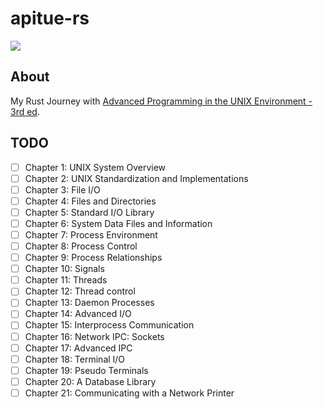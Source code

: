 # apitue-rs
[![](http://img.shields.io/badge/license-MIT-blue.svg)](./LICENSE)

## About
My Rust Journey with [Advanced Programming in the UNIX Environment - 3rd ed](http://www.apuebook.com/).

## TODO
- [ ] Chapter 1: UNIX System Overview
- [ ] Chapter 2: UNIX Standardization and Implementations
- [ ] Chapter 3: File I/O
- [ ] Chapter 4: Files and Directories
- [ ] Chapter 5: Standard I/O Library
- [ ] Chapter 6: System Data Files and Information
- [ ] Chapter 7: Process Environment
- [ ] Chapter 8: Process Control
- [ ] Chapter 9: Process Relationships
- [ ] Chapter 10: Signals
- [ ] Chapter 11: Threads
- [ ] Chapter 12: Thread control
- [ ] Chapter 13: Daemon Processes
- [ ] Chapter 14: Advanced I/O
- [ ] Chapter 15: Interprocess Communication
- [ ] Chapter 16: Network IPC: Sockets
- [ ] Chapter 17: Advanced IPC
- [ ] Chapter 18: Terminal I/O
- [ ] Chapter 19: Pseudo Terminals
- [ ] Chapter 20: A Database Library
- [ ] Chapter 21: Communicating with a Network Printer